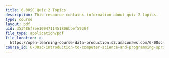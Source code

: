 ```yaml
---
title: 6.00SC Quiz 2 Topics
description: This resource contains information about quiz 2 topics.
type: course
layout: pdf
uid: 353486f7ee1094711451806bbef5939f
file_type: application/pdf
file_location: >-
  https://open-learning-course-data-production.s3.amazonaws.com/6-00sc-introduction-to-computer-science-and-programming-spring-2011/353486f7ee1094711451806bbef5939f_MIT6_00SCS11_q2_topics.pdf
course_id: 6-00sc-introduction-to-computer-science-and-programming-spring-2011
---
```

